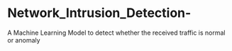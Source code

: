 # Network_Intrusion_Detection-
A Machine Learning Model to detect whether the received traffic is normal or anomaly
